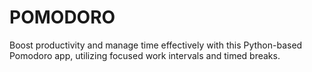 # POMODORO
Boost productivity and manage time effectively with this Python-based Pomodoro app, utilizing focused work intervals and timed breaks.
